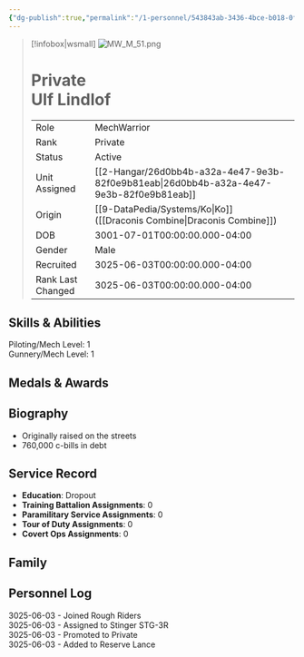 ```yaml
---
{"dg-publish":true,"permalink":"/1-personnel/543843ab-3436-4bce-b018-0f5cc831479a/"}
---
```



> [!infobox|wsmall]
> ![MW_M_51.png](/img/user/z_Assets/People/Male/MechWarrior/MW_M_51.png)
> # Private<br>Ulf  Lindlof
> | | |
> | - | - |
> | Role | MechWarrior |
> | Rank | Private |
> | Status | Active |
> | Unit Assigned | [[2-Hangar/26d0bb4b-a32a-4e47-9e3b-82f0e9b81eab\|26d0bb4b-a32a-4e47-9e3b-82f0e9b81eab]]
> | Origin | [[9-DataPedia/Systems/Ko\|Ko]]<br>([[Draconis Combine\|Draconis Combine]]) |
> | DOB | 3001-07-01T00:00:00.000-04:00 |
> | Gender | Male |
> | Recruited | 3025-06-03T00:00:00.000-04:00 |
> | Rank Last Changed | 3025-06-03T00:00:00.000-04:00 |

## Skills & Abilities
Piloting/Mech Level: 1<br>Gunnery/Mech Level: 1<br>



## Medals & Awards



## Biography
- Originally raised on the streets
- 760,000 c-bills in debt

## Service Record
- **Education**: Dropout
- **Training Battalion Assignments**: 0
- **Paramilitary Service Assignments**: 0
- **Tour of Duty Assignments**: 0
- **Covert Ops Assignments**: 0

## Family



## Personnel Log
3025-06-03 - Joined Rough Riders<br>3025-06-03 - Assigned to Stinger STG-3R<br>3025-06-03 - Promoted to Private<br>3025-06-03 - Added to Reserve Lance<br>
